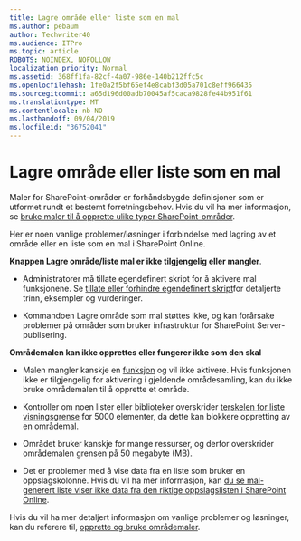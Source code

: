 ```yaml
---
title: Lagre område eller liste som en mal
ms.author: pebaum
author: Techwriter40
ms.audience: ITPro
ms.topic: article
ROBOTS: NOINDEX, NOFOLLOW
localization_priority: Normal
ms.assetid: 368ff1fa-82cf-4a07-986e-140b212ffc5c
ms.openlocfilehash: 1fe0a2f5bf65ef4e8cabf3d05a701c8eff966435
ms.sourcegitcommit: a65d196d00adb70045af5caca9828fe44b951f61
ms.translationtype: MT
ms.contentlocale: nb-NO
ms.lasthandoff: 09/04/2019
ms.locfileid: "36752041"
---
```

# <a name="save-site-or-list-as-a-template"></a>Lagre område eller liste som en mal

Maler for SharePoint-områder er forhåndsbygde definisjoner som er utformet rundt et bestemt forretningsbehov. Hvis du vil ha mer informasjon, se [bruke maler til å opprette ulike typer SharePoint-områder](https://support.office.com/article/using-templates-to-create-different-kinds-of-sharepoint-sites-449eccec-ff99-4cf3-b62e-dcfee37e8da4).

Her er noen vanlige problemer/løsninger i forbindelse med lagring av et område eller en liste som en mal i SharePoint Online.

**Knappen Lagre område/liste mal er ikke tilgjengelig eller mangler**. 

- Administratorer må tillate egendefinert skript for å aktivere mal funksjonene. Se [tillate eller forhindre egendefinert skript](https://docs.microsoft.com/sharepoint/allow-or-prevent-custom-script)for detaljerte trinn, eksempler og vurderinger.


- Kommandoen Lagre område som mal støttes ikke, og kan forårsake problemer på områder som bruker infrastruktur for SharePoint Server-publisering.


**Områdemalen kan ikke opprettes eller fungerer ikke som den skal**

- Malen mangler kanskje en [funksjon](https://social.technet.microsoft.com/wiki/contents/articles/14423.sharepoint-2013-existing-features-guid.aspx) og vil ikke aktivere. Hvis funksjonen ikke er tilgjengelig for aktivering i gjeldende områdesamling, kan du ikke bruke områdemalen til å opprette et område.


- Kontroller om noen lister eller biblioteker overskrider [terskelen for liste visningsgrense](https://support.office.com/article/Manage-large-lists-and-libraries-in-SharePoint-B8588DAE-9387-48C2-9248-C24122F07C59) for 5000 elementer, da dette kan blokkere oppretting av en områdemal.


- Området bruker kanskje for mange ressurser, og derfor overskrider områdemalen grensen på 50 megabyte (MB).


- Det er problemer med å vise data fra en liste som bruker en oppslagskolonne. Hvis du vil ha mer informasjon, kan [du se mal-generert liste viser ikke data fra den riktige oppslagslisten i SharePoint Online](https://docs.microsoft.com/sharepoint/support/lists-and-libraries/template-generated-list-incorrect-data).


Hvis du vil ha mer detaljert informasjon om vanlige problemer og løsninger, kan du referere til, [opprette og bruke områdemaler](https://support.office.com/article/Create-and-use-site-templates-60371B0F-00E0-4C49-A844-34759EBDD989).

